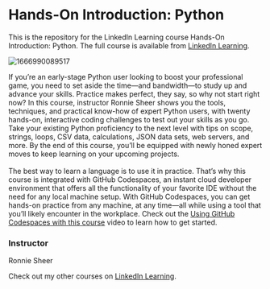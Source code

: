 # Hands-On Introduction: Python 

This is the repository for the LinkedIn Learning course Hands-On Introduction: Python. The full course is available from [LinkedIn Learning][lil-course-url].

![1666990089517](https://user-images.githubusercontent.com/25848438/200745834-dc996102-6417-4bbe-b1e6-a9df15ebf3fa.jpeg)

If you’re an early-stage Python user looking to boost your professional game, you need to set aside the time—and bandwidth—to study up and advance your skills. Practice makes perfect, they say, so why not start right now? In this course, instructor Ronnie Sheer shows you the tools, techniques, and practical know-how of expert Python users, with twenty hands-on, interactive coding challenges to test out your skills as you go. Take your existing Python proficiency to the next level with tips on scope, strings, loops, CSV data, calculations, JSON data sets, web servers, and more. By the end of this course, you’ll be equipped with newly honed expert moves to keep learning on your upcoming projects.<br><br>The best way to learn a language is to use it in practice. That’s why this course is integrated with GitHub Codespaces, an instant cloud developer environment that offers all the functionality of your favorite IDE without the need for any local machine setup. With GitHub Codespaces, you can get hands-on practice from any machine, at any time—all while using a tool that you’ll likely encounter in the workplace. Check out the [Using GitHub Codespaces with this course][gcs-video-url] video to learn how to get started.  

### Instructor

Ronnie Sheer

Check out my other courses on [LinkedIn Learning](https://www.linkedin.com/learning/instructors/ronnie-sheer?u=104).

[lil-course-url]: https://www.linkedin.com/learning/hands-on-introduction-python
[gcs-video-url]: https://www.linkedin.com/learning/hands-on-introduction-python/using-github-codespaces-with-this-course
